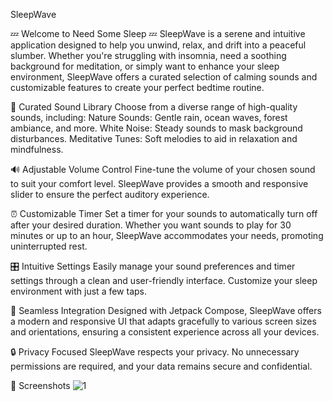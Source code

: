 SleepWave

💤 Welcome to Need Some Sleep 💤
SleepWave is a serene and intuitive application designed to help you unwind, relax, and drift into a peaceful slumber. Whether you're struggling with insomnia, need a soothing background for meditation, or simply want to enhance your sleep environment, SleepWave offers a curated selection of calming sounds and customizable features to create your perfect bedtime routine.

🎵 Curated Sound Library
Choose from a diverse range of high-quality sounds, including:
Nature Sounds: Gentle rain, ocean waves, forest ambiance, and more.
White Noise: Steady sounds to mask background disturbances.
Meditative Tunes: Soft melodies to aid in relaxation and mindfulness.

🔊 Adjustable Volume Control
Fine-tune the volume of your chosen sound to suit your comfort level. SleepWave provides a smooth and responsive slider to ensure the perfect auditory experience.

⏰ Customizable Timer
Set a timer for your sounds to automatically turn off after your desired duration. Whether you want sounds to play for 30 minutes or up to an hour, SleepWave accommodates your needs, promoting uninterrupted rest.

🎛️ Intuitive Settings
Easily manage your sound preferences and timer settings through a clean and user-friendly interface. Customize your sleep environment with just a few taps.

📱 Seamless Integration
Designed with Jetpack Compose, SleepWave offers a modern and responsive UI that adapts gracefully to various screen sizes and orientations, ensuring a consistent experience across all your devices.

🔒 Privacy Focused
SleepWave respects your privacy. No unnecessary permissions are required, and your data remains secure and confidential.

📸 Screenshots
![1](https://github.com/user-attachments/assets/627f7e98-7163-40eb-a163-45a2b5f9baaf)
